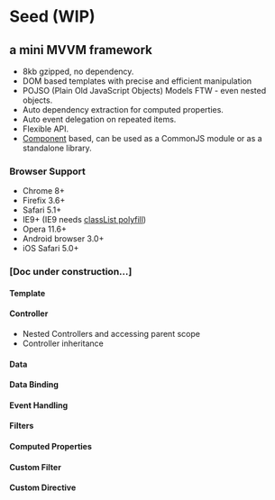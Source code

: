 # Seed (WIP)
## a mini MVVM framework

- 8kb gzipped, no dependency.
- DOM based templates with precise and efficient manipulation
- POJSO (Plain Old JavaScript Objects) Models FTW - even nested objects.
- Auto dependency extraction for computed properties.
- Auto event delegation on repeated items.
- Flexible API.
- [Component](https://github.com/component/component) based, can be used as a CommonJS module or as a standalone library.

### Browser Support

- Chrome 8+
- Firefix 3.6+
- Safari 5.1+
- IE9+ (IE9 needs [classList polyfill](https://github.com/remy/polyfills/blob/master/classList.js))
- Opera 11.6+
- Android browser 3.0+
- iOS Safari 5.0+

### [Doc under construction...]

#### Template

#### Controller

- Nested Controllers and accessing parent scope
- Controller inheritance

#### Data

#### Data Binding

#### Event Handling

#### Filters

#### Computed Properties

#### Custom Filter

#### Custom Directive